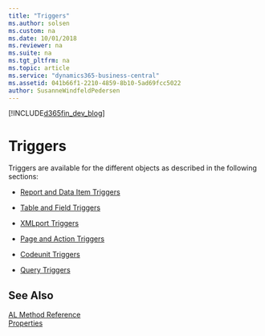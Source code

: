 ```yaml
---
title: "Triggers"
ms.author: solsen
ms.custom: na
ms.date: 10/01/2018
ms.reviewer: na
ms.suite: na
ms.tgt_pltfrm: na
ms.topic: article
ms.service: "dynamics365-business-central"
ms.assetid: 041b66f1-2210-4859-8b10-5ad69fcc5022
author: SusanneWindfeldPedersen
---
```


[!INCLUDE[d365fin_dev_blog](../includes/d365fin_dev_blog.md)]

# Triggers
Triggers are available for the different objects as described in the following sections:  

-   [Report and Data Item Triggers](devenv-report-and-data-item-triggers.md)  

-   [Table and Field Triggers](devenv-table-and-field-triggers.md)  

-   [XMLport Triggers](devenv-xmlport-triggers.md)  

-   [Page and Action Triggers](devenv-page-and-action-triggers.md)  

-   [Codeunit Triggers](devenv-codeunit-triggers.md)  

-   [Query Triggers](devenv-query-triggers.md)  

## See Also  
 [AL Method Reference](../methods/devenv-al-method-reference.md)   
 [Properties](../properties/devenv-properties.md)   
